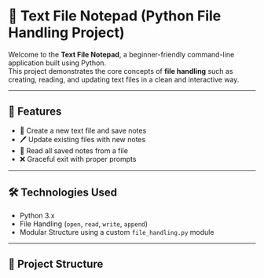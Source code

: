 # 📝 Text File Notepad (Python File Handling Project)

Welcome to the **Text File Notepad**, a beginner-friendly command-line application built using Python.  
This project demonstrates the core concepts of **file handling** such as creating, reading, and updating text files in a clean and interactive way.

---

## 🚀 Features

- 📁 Create a new text file and save notes
- 🖊️ Update existing files with new notes
- 📖 Read all saved notes from a file
- ❌ Graceful exit with proper prompts

---

## 🛠️ Technologies Used

- Python 3.x
- File Handling (`open`, `read`, `write`, `append`)
- Modular Structure using a custom `file_handling.py` module

---

## 📂 Project Structure

